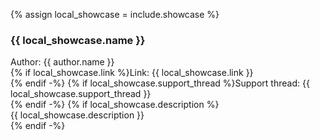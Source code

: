 {% assign local_showcase = include.showcase %}
### {{ local_showcase.name }}

Author: {{ author.name }}  
{% if local_showcase.link %}Link: {{ local_showcase.link }}<br/>{% endif -%}
{% if local_showcase.support_thread %}Support thread: {{ local_showcase.support_thread }}<br/>{% endif -%}
{% if local_showcase.description %}<br/>{{ local_showcase.description  }}<br/>{% endif -%}